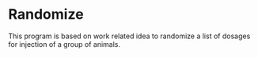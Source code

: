 # Randomize
This program is based on work related idea to randomize a list of dosages for injection of a group of animals. 
